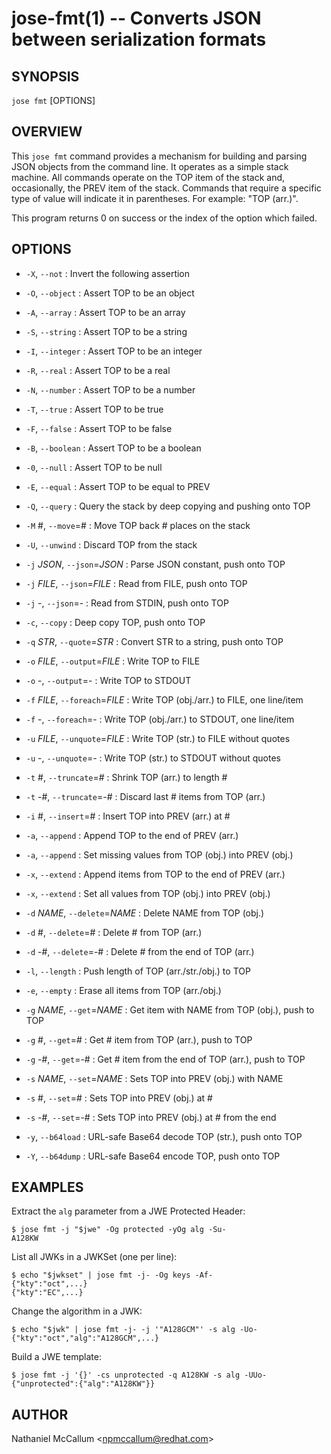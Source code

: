 jose-fmt(1) -- Converts JSON between serialization formats
==========================================================

## SYNOPSIS

`jose fmt` [OPTIONS]

## OVERVIEW

This `jose fmt` command provides a mechanism for building and parsing JSON
objects from the command line. It operates as a simple stack machine. All
commands operate on the TOP item of the stack and, occasionally, the PREV item
of the stack. Commands that require a specific type of value will indicate it
in parentheses. For example: "TOP (arr.)".

This program returns 0 on success or the index of the option which failed.

## OPTIONS

* `-X`, `--not` :
  Invert the following assertion

* `-O`, `--object` :
  Assert TOP to be an object

* `-A`, `--array` :
  Assert TOP to be an array

* `-S`, `--string` :
  Assert TOP to be a string

* `-I`, `--integer` :
  Assert TOP to be an integer

* `-R`, `--real` :
  Assert TOP to be a real

* `-N`, `--number` :
  Assert TOP to be a number

* `-T`, `--true` :
  Assert TOP to be true

* `-F`, `--false` :
  Assert TOP to be false

* `-B`, `--boolean` :
  Assert TOP to be a boolean

* `-0`, `--null` :
  Assert TOP to be null

* `-E`, `--equal` :
  Assert TOP to be equal to PREV

* `-Q`, `--query` :
  Query the stack by deep copying and pushing onto TOP

* `-M` #, `--move`=# :
  Move TOP back # places on the stack

* `-U`, `--unwind` :
  Discard TOP from the stack

* `-j` _JSON_, `--json`=_JSON_ :
  Parse JSON constant, push onto TOP

* `-j` _FILE_, `--json`=_FILE_ :
  Read from FILE, push onto TOP

* `-j` -, `--json`=- :
  Read from STDIN, push onto TOP

* `-c`, `--copy` :
  Deep copy TOP, push onto TOP

* `-q` _STR_, `--quote`=_STR_ :
  Convert STR to a string, push onto TOP

* `-o` _FILE_, `--output`=_FILE_ :
  Write TOP to FILE

* `-o` -, `--output`=- :
  Write TOP to STDOUT

* `-f` _FILE_, `--foreach`=_FILE_ :
  Write TOP (obj./arr.) to FILE, one line/item

* `-f` -, `--foreach`=- :
  Write TOP (obj./arr.) to STDOUT, one line/item

* `-u` _FILE_, `--unquote`=_FILE_ :
  Write TOP (str.) to FILE without quotes

* `-u` -, `--unquote`=- :
  Write TOP (str.) to STDOUT without quotes

* `-t` #, `--truncate`=# :
  Shrink TOP (arr.) to length #

* `-t` -#, `--truncate`=-# :
  Discard last # items from TOP (arr.)

* `-i` #, `--insert`=# :
  Insert TOP into PREV (arr.) at #

* `-a`, `--append` :
  Append TOP to the end of PREV (arr.)

* `-a`, `--append` :
  Set missing values from TOP (obj.) into PREV (obj.)

* `-x`, `--extend` :
  Append items from TOP to the end of PREV (arr.)

* `-x`, `--extend` :
  Set all values from TOP (obj.) into PREV (obj.)

* `-d` _NAME_, `--delete`=_NAME_ :
  Delete NAME from TOP (obj.)

* `-d` #, `--delete`=# :
  Delete # from TOP (arr.)

* `-d` -#, `--delete`=-# :
  Delete # from the end of TOP (arr.)

* `-l`, `--length` :
  Push length of TOP (arr./str./obj.) to TOP

* `-e`, `--empty` :
  Erase all items from TOP (arr./obj.)

* `-g` _NAME_, `--get`=_NAME_ :
  Get item with NAME from TOP (obj.), push to TOP

* `-g` #, `--get`=# :
  Get # item from TOP (arr.), push to TOP

* `-g` -#, `--get`=-# :
  Get # item from the end of TOP (arr.), push to TOP

* `-s` _NAME_, `--set`=_NAME_ :
  Sets TOP into PREV (obj.) with NAME

* `-s` #, `--set`=# :
  Sets TOP into PREV (obj.) at #

* `-s` -#, `--set`=-# :
  Sets TOP into PREV (obj.) at # from the end

* `-y`, `--b64load` :
  URL-safe Base64 decode TOP (str.), push onto TOP

* `-Y`, `--b64dump` :
  URL-safe Base64 encode TOP, push onto TOP

## EXAMPLES

Extract the `alg` parameter from a JWE Protected Header:

    $ jose fmt -j "$jwe" -Og protected -yOg alg -Su-
    A128KW

List all JWKs in a JWKSet (one per line):

    $ echo "$jwkset" | jose fmt -j- -Og keys -Af-
    {"kty":"oct",...}
    {"kty":"EC",...}

Change the algorithm in a JWK:

    $ echo "$jwk" | jose fmt -j- -j '"A128GCM"' -s alg -Uo-
    {"kty":"oct","alg":"A128GCM",...}

Build a JWE template:

    $ jose fmt -j '{}' -cs unprotected -q A128KW -s alg -UUo-
    {"unprotected":{"alg":"A128KW"}}

## AUTHOR

Nathaniel McCallum &lt;npmccallum@redhat.com&gt;
